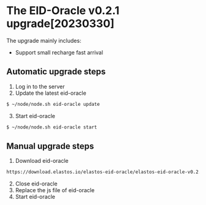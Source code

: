 # The EID-Oracle v0.2.1 upgrade[20230330]

The upgrade mainly includes:

- Support small recharge fast arrival

## Automatic upgrade steps

1. Log in to the server
2. Update the latest eid-oracle

```bash
$ ~/node/node.sh eid-oracle update
```

3. Start eid-oracle

```bash
$ ~/node/node.sh eid-oracle start
```

## Manual upgrade steps

1. Download eid-oracle

```bash
https://download.elastos.io/elastos-eid-oracle/elastos-eid-oracle-v0.2.1
```

2. Close eid-oracle
3. Replace the js file of eid-oracle
4. Start eid-oracle
